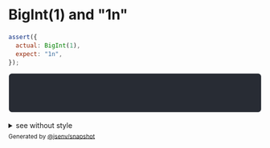 # BigInt(1) and "1n"

```js
assert({
  actual: BigInt(1),
  expect: "1n",
});
```

![img](throw.svg)

<details>
  <summary>see without style</summary>

```console
AssertionError: actual and expect are different

actual: 1n
expect: "1n"
```

</details>


<sub>
  Generated by <a href="https://github.com/jsenv/core/tree/main/packages/independent/snapshot">@jsenv/snapshot</a>
</sub>